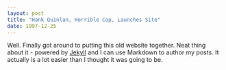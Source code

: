 ```yaml
---
layout: post
title: "Hank Quinlan, Horrible Cop, Launches Site"
date: 1997-12-25
---
```


Well. Finally got around to putting this old website together. Neat thing about it - powered by [Jekyll](http://jekyllrb.com) and I can use Markdown to author my posts. It actually is a lot easier than I thought it was going to be.